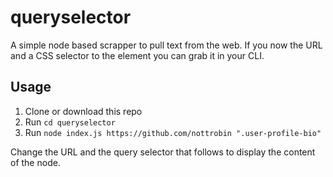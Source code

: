 # queryselector
A simple node based scrapper to pull text from the web. If you now the URL and a CSS selector to the element you can grab it in your CLI.

## Usage
1. Clone or download this repo
2. Run `cd queryselector`
3. Run `node index.js https://github.com/nottrobin ".user-profile-bio"`

Change the URL and the query selector that follows to display the content of the node.
